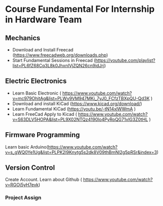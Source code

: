# Course Fundamental For Internship in Hardware Team

## Mechanics 
- Download and Install Freecad (https://www.freecadweb.org/downloads.php)
- Start Fundamental Sessions in Freecad (https://youtube.com/playlist?list=PL6fZ68Cq3L8k0JhxnIVjZQN26cn9idJrj)



## Electric Electronics
- Learn Basic Electronic ( https://www.youtube.com/watch?v=mc979OhitAg&list=PLWv9VM947MKi_7yJ0_FCfzTBXpQU-Qd3K
)
- Download and install KiCad (https://www.kicad.org/download/)
- Learn Fundamental KiCad (https://youtu.be/-tN14xlWWmA )
- Learn FreeCad Apply to Kicad (
    https://www.youtube.com/watch?v=S63DLV5HOPA&list=PL9X02NTQz4190lo4PyRoQG71vlG3Z0tHL
)

## Firmware Programming 
Learn basic Arduino(https://www.youtube.com/watch?v=s_gWQ0Ye1Ug&list=PLPK2l9Knytg5s2dk8V09thBmNl2g5pRSr&index=3)

## Version Control 
Create Account. Learn about 
Github ( https://www.youtube.com/watch?v=RGOj5yH7evk)

### Project Assign 